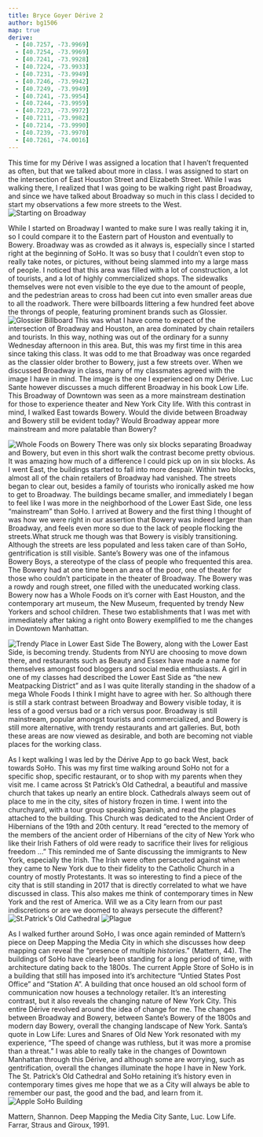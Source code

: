 ```yaml
---
title: Bryce Goyer Dérive 2
author: bg1506
map: true
derive:
  - [40.7257, -73.9969]
  - [40.7254, -73.9969]
  - [40.7241, -73.9928]
  - [40.7224, -73.9933]
  - [40.7231, -73.9949]
  - [40.7246, -73.9942]
  - [40.7249, -73.9949]
  - [40.7241, -73.9954]
  - [40.7244, -73.9959]
  - [40.7223, -73.9972]
  - [40.7211, -73.9982]
  - [40.7214, -73.9990]
  - [40.7239, -73.9970]
  - [40.7261, -74.0016]
---
```

This time for my Dérive I was assigned a location that I haven’t frequented as often, but that we talked about more in class. I was assigned to start on the intersection of East Houston Street and Elizabeth Street. While I was walking there, I realized that I was going to be walking right past Broadway, and since we have talked about Broadway so much in this class I decided to start my observations a few more streets to the West.
![Starting on Broadway ](https://i.imgur.com/m1CNz6I.jpg)

  While I started on Broadway I wanted to make sure I was really taking it in, so I could compare it to the Eastern part of Houston and eventually to Bowery. Broadway was as crowded as it always is, especially since I started right at the beginning of SoHo. It was so busy that I couldn’t even stop to really take notes, or pictures, without being slammed into my a large mass of people. I noticed that this area was filled with a lot of construction, a lot of tourists, and a lot of highly commercialized shops. The sidewalks themselves were not even visible to the eye due to the amount of people, and the pedestrian areas to cross had been cut into even smaller areas due to all the roadwork. There were billboards littering a few hundred feet above the throngs of people, featuring prominent brands such as Glossier.
  ![Glossier Billboard](https://i.imgur.com/8fprS9U.jpg)
  This was what I have come to expect of the intersection of Broadway and Houston, an area dominated by chain retailers and tourists. In this way, nothing was out of the ordinary for a sunny Wednesday afternoon in this area. But, this was my first time in this area since taking this class. It was odd to me that Broadway was once regarded as the classier older brother to Bowery, just a few streets over. When we discussed Broadway in class, many of my classmates agreed with the image I have in mind. The image is the one I experienced on my Dérive. Luc Sante however discusses a much different Broadway in his book Low Life. This Broadway of Downtown was seen as a more mainstream destination for those to experience theater and New York City life. With this contrast in mind, I walked East towards Bowery. Would the divide between Broadway and Bowery still be evident today? Would Broadway appear more mainstream and more palatable than Bowery?

![Whole Foods on Bowery](https://i.imgur.com/bcHtfAy.jpg)
  There was only six blocks separating Broadway and Bowery, but even in this short walk the contrast become pretty obvious. It was amazing how much of a difference I could pick up on in six blocks.  As I went East, the buildings started to fall into more despair. Within two blocks, almost all of the chain retailers of Broadway had vanished. The streets began to clear out, besides a family of tourists who ironically asked me how to get to Broadway. The buildings became smaller, and immediately I began to feel like I was more in the neighborhood of the Lower East Side, one less “mainstream” than SoHo. I arrived at Bowery and the first thing I thought of was how we were right in our assertion that Bowery was indeed larger than Broadway, and feels even more so due to the lack of people flocking the streets.What struck me though was that Bowery is visibly transitioning. Although the streets are less populated and less taken care of than SoHo, gentrification is still visible. Sante’s Bowery was one of the infamous Bowery Boys, a stereotype of the class of people who frequented this area. The Bowery had at one time been an area of the poor, one of theater for those who couldn’t participate in the theater of Broadway. The Bowery was a rowdy and rough street, one filled with the uneducated working class. Bowery now has a Whole Foods on it’s corner with East Houston, and the contemporary art museum, the New Museum, frequented by trendy New Yorkers and school children. These two establishments that I was met with immediately after taking a right onto Bowery exemplified to me the changes in Downtown Manhattan.

  ![Trendy Place in Lower East Side](https://i.imgur.com/19Ggd6C.jpg)
  The Bowery, along with the Lower East Side, is becoming trendy. Students from NYU are choosing to move down there, and restaurants such as Beauty and Essex have made a name for themselves amongst food bloggers and social media enthusiasts. A girl in one of my classes had described the Lower East Side as “the new Meatpacking District” and as I was quite literally standing in the shadow of a mega Whole Foods I think I might have to agree with her. So although there is still a stark contrast between Broadway and Bowery visible today, it is less of a good versus bad or a rich versus poor. Broadway is still mainstream, popular amongst tourists and commercialized, and Bowery is still more alternative, with trendy restaurants and art galleries. But, both these areas are now viewed as desirable, and both are becoming not viable places for the working class.

  As I kept walking I was led by the Dérive App to go back West, back towards SoHo. This was my first time walking around SoHo not for a specific shop, specific restaurant, or to shop with my parents when they visit me. I came across St Patrick’s Old Cathedral, a beautiful and massive church that takes up nearly an entire block. Cathedrals always seem out of place to me in the city, sites of history frozen in time. I went into the churchyard, with a tour group speaking Spanish, and read the plagues attached to the building. This Church was dedicated to the Ancient Order of Hibernians of the 19th and 20th century. It read “erected to the memory of the members of the ancient order of Hibernians of the city of New York who like their Irish Fathers of old were ready to sacrifice their lives for religious freedom …” This reminded me of Sante discussing the immigrants to New York, especially the Irish. The Irish were often persecuted against when they came to New York due to their fidelity to the Catholic Church in a country of mostly Protestants. It was so interesting to find a piece of the city that is still standing in 2017 that is directly correlated to what we have discussed in class. This also makes me think of contemporary times in New York and the rest of America. Will we as a City learn from our past indiscretions or are we doomed to always persecute the different?
  ![St.Patrick's Old Cathedral](https://i.imgur.com/nd70Dj8.jpg)
  ![Plague](https://i.imgur.com/7vGNcA0.jpg)

  As I walked further around SoHo, I was once again reminded of Mattern’s piece on Deep Mapping the Media City in which she discusses how deep mapping can reveal the “presence of multiple _histories_.” (Mattern, 44). The buildings of SoHo have clearly been standing for a long period of time, with architecture dating back to the 1800s. The current Apple Store of SoHo is in a building that still has imposed into it’s architecture “Untied States Post Office” and “Station A”. A building that once housed an old school form of communication now houses a technology retailer. It’s an interesting contrast, but it also reveals the changing nature of New York City. This entire Dérive revolved around the idea of change for me. The changes between Broadway and Bowery, between Sante’s Bowery of the 1800s and modern day Bowery, overall the changing landscape of New York. Santa’s quote in Low Life: Lures and Snares of Old New York resonated with my experience, “The speed of change was ruthless, but it was more a promise than a threat.” I was able to really take in the changes of Downtown Manhattan through this Dérive, and although some are worrying, such as gentrification, overall the changes illuminate the hope I have in New York. The St. Patrick’s Old Cathedral and SoHo retaining it’s history even in contemporary times gives me hope that we as a City will always be able to remember our past, the good and the bad, and learn from it.
  ![Apple SoHo Building](https://i.imgur.com/mDUlj52.jpg)

  Mattern, Shannon. Deep Mapping the Media City
 Sante, Luc. Low Life. Farrar, Straus and Giroux, 1991.
